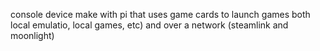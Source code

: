 console device make with pi that uses game cards to launch games both local emulatio, local games, etc) and over a network (steamlink and moonlight)
